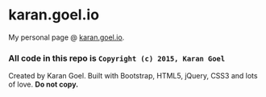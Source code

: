 karan.goel.io
=======

My personal page @ [karan.goel.io](http://karan.goel.io/).

### All code in this repo is `Copyright (c) 2015, Karan Goel`

Created by Karan Goel. Built with Bootstrap, HTML5, jQuery, CSS3 and lots of love. **Do not copy.**
